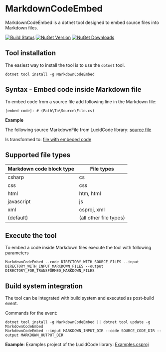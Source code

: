 # MarkdownCodeEmbed

MarkdownCodeEmbed is a dotnet tool designed to embed source files into Markdown files.

[![Build Status](https://dev.azure.com/mariuszbojkowski/Open%20Source%20projects/_apis/build/status/csharp-today.MarkdownCodeEmbed?branchName=master)](https://dev.azure.com/mariuszbojkowski/Open%20Source%20projects/_build/latest?definitionId=7&branchName=master) [![NuGet Version](https://img.shields.io/nuget/v/MarkdownCodeEmbed)](https://www.nuget.org/packages/MarkdownCodeEmbed/) [![NuGet Downloads](https://img.shields.io/nuget/dt/MarkdownCodeEmbed)](https://www.nuget.org/packages/MarkdownCodeEmbed/)

## Tool installation

The easiest way to install the tool is to use the `dotnet` tool.

```
dotnet tool install -g MarkdownCodeEmbed
```

## Syntax - Embed code inside Markdown file

To embed code from a source file add following line in the Markdown file:

```
[embed-code]: # (Path\To\Source\File.cs)
```

**Example**

The following source MarkdownFile from LucidCode library: [source file](https://raw.githubusercontent.com/csharp-today/LucidCode/master/Docs/RawDocumentationSource/Docs/Extensions/In.md)

Is transformed to: [file with embeded code](https://raw.githubusercontent.com/csharp-today/LucidCode/master/Docs/Extensions/In.md)

## Supported file types

| Markdown code block type | File types |
|--------------------------|------------|
| csharp | cs |
| css | css |
| html | htm, html |
| javascript | js |
| xml | csproj, xml |
| (default) | (all other file types) |

## Execute the tool

To embed a code inside Markdown files execute the tool with following parameters

```
MarkdownCodeEmbed --code DIRECTORY_WITH_SOURCE_FILES --input DIRECTORY_WITH_INPUT_MARKDOWN_FILES --output DIRECTORY_FOR_TRANSFORMED_MARKDOWN_FILES
```

## Build system integration

The tool can be integrated with build system and executed as post-build event.

Commands for the event:

```
dotnet tool install -g MarkdownCodeEmbed || dotnet tool update -g MarkdownCodeEmbed
MarkdownCodeEmbed --input MARKDOWN_INPUT_DIR --code SOURCE_CODE_DIR --output MARKDOWN_OUTPUT_DIR
```

**Example**: Examples project of the LucidCode library: [Examples.csproj](https://github.com/csharp-today/LucidCode/blob/master/Examples/Examples.csproj)

